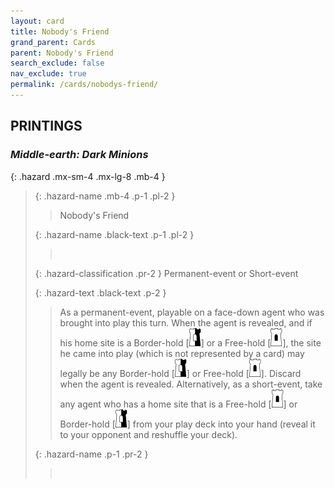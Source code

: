```yaml
---
layout: card
title: Nobody's Friend
grand_parent: Cards
parent: Nobody's Friend
search_exclude: false
nav_exclude: true
permalink: /cards/nobodys-friend/
---
```


## PRINTINGS


### _Middle-earth: Dark Minions_

{: .hazard .mx-sm-4 .mx-lg-8 .mb-4 }
> {: .hazard-name .mb-4 .p-1 .pl-2 }
> > <div class="hazard-mp"></div>
> > <div class="card-name">Nobody's Friend</div>
>
> {: .hazard-name .black-text .p-1 .pl-2 }
> > &nbsp;
>
> {: .hazard-classification .pr-2 }
> Permanent-event or Short-event
>
> {: .hazard-text .black-text .p-2 }
> > As a permanent-event, playable on a face-down agent who was brought into play this turn. When the agent is revealed, and if his home site is a Border-hold \[![](/assets/images/border-hold.svg)] or a Free-hold \[![](/assets/images/free-hold.svg)], the site he came into play (which is not represented by a card) may legally be any Border-hold \[![](/assets/images/border-hold.svg)] or Free-hold \[![](/assets/images/free-hold.svg)]. Discard when the agent is revealed. Alternatively, as a short-event, take any agent who has a home site that is a Free-hold \[![](/assets/images/free-hold.svg)] or Border-hold \[![](/assets/images/border-hold.svg)] from your play deck into your hand (reveal it to your opponent and reshuffle your deck). 
>
> {: .hazard-name .p-1 .pr-2 }
> > <div class="card-shield"></div>
> > <div class="card-corruption">&nbsp;</div>
